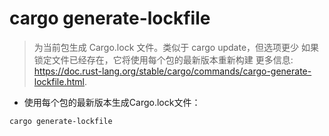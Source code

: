 # cargo generate-lockfile

> 为当前包生成 Cargo.lock 文件。类似于 cargo update，但选项更少
> 如果锁定文件已经存在，它将使用每个包的最新版本重新构建
> 更多信息: <https://doc.rust-lang.org/stable/cargo/commands/cargo-generate-lockfile.html>.

- 使用每个包的最新版本生成Cargo.lock文件：

`cargo generate-lockfile`
